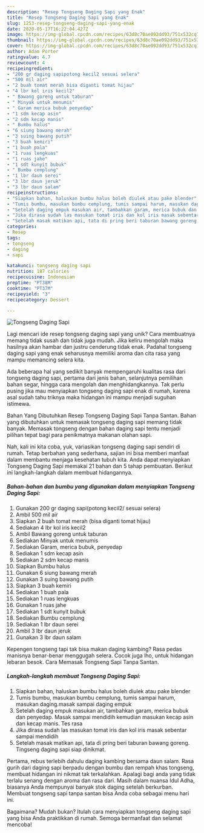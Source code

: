 ```yaml
---
description: "Resep Tongseng Daging Sapi yang Enak"
title: "Resep Tongseng Daging Sapi yang Enak"
slug: 1253-resep-tongseng-daging-sapi-yang-enak
date: 2020-05-17T16:22:04.427Z
image: https://img-global.cpcdn.com/recipes/63d8c70ae092dd93/751x532cq70/tongseng-daging-sapi-foto-resep-utama.jpg
thumbnail: https://img-global.cpcdn.com/recipes/63d8c70ae092dd93/751x532cq70/tongseng-daging-sapi-foto-resep-utama.jpg
cover: https://img-global.cpcdn.com/recipes/63d8c70ae092dd93/751x532cq70/tongseng-daging-sapi-foto-resep-utama.jpg
author: Adam Porter
ratingvalue: 4.7
reviewcount: 4
recipeingredient:
- "200 gr daging sapipotong kecil2 sesuai selera"
- "500 mil air"
- "2 buah tomat merah bisa diganti tomat hijau"
- "4 lbr kol iris kecil2"
- " Bawang goreng untuk taburan"
- " Minyak untuk menumis"
- " Garam merica bubuk penyedap"
- "1 sdm kecap asin"
- "2 sdm kecap manis"
- " Bumbu halus"
- "6 siung bawang merah"
- "3 suing bawang putih"
- "3 buah kemiri"
- "1 buah pala"
- "1 ruas lengkuas"
- "1 ruas jahe"
- "1 sdt kunyit bubuk"
- " Bumbu cemplung"
- "1 lbr daun serei"
- "3 lbr daun jeruk"
- "3 lbr daun salam"
recipeinstructions:
- "Siapkan bahan, haluskan bumbu halus boleh diulek atau pake blender"
- "Tumis bumbu, masukan bumbu cemplung, tumis sampai harum, masukan daging.masak sampai daging empuk"
- "Setelah daging empuk masukan air, tambahkan garam, merica bubuk dan penyedap. Masak sampai mendidih kemudian masukan kecap asin dan kecap manis. Tes rasa"
- "Jika dirasa sudah las masukan tomat iris dan kol iris masak sebentar sampai mendidih"
- "Setelah masak matikan api, tata di pring beri taburan bawang goreng. Tingseng daging sapi siap dinikmat."
categories:
- Resep
tags:
- tongseng
- daging
- sapi

katakunci: tongseng daging sapi 
nutrition: 187 calories
recipecuisine: Indonesian
preptime: "PT38M"
cooktime: "PT37M"
recipeyield: "3"
recipecategory: Dessert

---
```



![Tongseng Daging Sapi](https://img-global.cpcdn.com/recipes/63d8c70ae092dd93/751x532cq70/tongseng-daging-sapi-foto-resep-utama.jpg)

Lagi mencari ide resep tongseng daging sapi yang unik? Cara membuatnya memang tidak susah dan tidak juga mudah. Jika keliru mengolah maka hasilnya akan hambar dan justru cenderung tidak enak. Padahal tongseng daging sapi yang enak seharusnya memiliki aroma dan cita rasa yang mampu memancing selera kita.

Ada beberapa hal yang sedikit banyak mempengaruhi kualitas rasa dari tongseng daging sapi, pertama dari jenis bahan, selanjutnya pemilihan bahan segar, hingga cara mengolah dan menghidangkannya. Tak perlu pusing jika mau menyiapkan tongseng daging sapi enak di rumah, karena asal sudah tahu triknya maka hidangan ini mampu menjadi suguhan istimewa.

Bahan Yang Dibutuhkan Resep Tongseng Daging Sapi Tanpa Santan. Bahan yang dibutuhkan untuk memasak tongseng daging sapi memang tidak banyak. Memasak tongseng dengan bahan daging sapi tentu menjadi pilihan tepat bagi para penikmatnya makanan olahan sapi.


Nah, kali ini kita coba, yuk, variasikan tongseng daging sapi sendiri di rumah. Tetap berbahan yang sederhana, sajian ini bisa memberi manfaat dalam membantu menjaga kesehatan tubuh kita. Anda dapat menyiapkan Tongseng Daging Sapi memakai 21 bahan dan 5 tahap pembuatan. Berikut ini langkah-langkah dalam membuat hidangannya.

<!--inarticleads1-->

##### Bahan-bahan dan bumbu yang digunakan dalam menyiapkan Tongseng Daging Sapi:

1. Gunakan 200 gr daging sapi(potong kecil2/ sesuai selera)
1. Ambil 500 mil air
1. Siapkan 2 buah tomat merah (bisa diganti tomat hijau)
1. Sediakan 4 lbr kol iris kecil2
1. Ambil  Bawang goreng untuk taburan
1. Sediakan  Minyak untuk menumis
1. Sediakan  Garam, merica bubuk, penyedap
1. Sediakan 1 sdm kecap asin
1. Sediakan 2 sdm kecap manis
1. Siapkan  Bumbu halus
1. Gunakan 6 siung bawang merah
1. Gunakan 3 suing bawang putih
1. Siapkan 3 buah kemiri
1. Sediakan 1 buah pala
1. Sediakan 1 ruas lengkuas
1. Gunakan 1 ruas jahe
1. Sediakan 1 sdt kunyit bubuk
1. Sediakan  Bumbu cemplung
1. Sediakan 1 lbr daun serei
1. Ambil 3 lbr daun jeruk
1. Gunakan 3 lbr daun salam


Kepengen tongseng tapi tak bisa makan daging kambing? Rasa pedas manisnya benar-benar menggugah selera. Cocok juga lho, untuk hidangan lebaran besok. Cara Memasak Tongseng Sapi Tanpa Santan. 

<!--inarticleads2-->

##### Langkah-langkah membuat Tongseng Daging Sapi:

1. Siapkan bahan, haluskan bumbu halus boleh diulek atau pake blender
1. Tumis bumbu, masukan bumbu cemplung, tumis sampai harum, masukan daging.masak sampai daging empuk
1. Setelah daging empuk masukan air, tambahkan garam, merica bubuk dan penyedap. Masak sampai mendidih kemudian masukan kecap asin dan kecap manis. Tes rasa
1. Jika dirasa sudah las masukan tomat iris dan kol iris masak sebentar sampai mendidih
1. Setelah masak matikan api, tata di pring beri taburan bawang goreng. Tingseng daging sapi siap dinikmat.


Pertama, rebus terlebih dahulu daging kambing bersama daun salam. Rasa gurih dari daging sapi berpadu dengan bumbu dan rempah khas tongseng, membuat hidangan ini nikmat tak terkalahkan. Apalagi bagi anda yang tidak terlalu senang dengan aroma dan rasa dari. Masih dalam nuansa Idul Adha, biasanya Anda mempunyai banyak stok daging setelah berkurban. Membuat tongseng sapi tanpa santan bisa Anda coba sebagai menu hari ini. 

Bagaimana? Mudah bukan? Itulah cara menyiapkan tongseng daging sapi yang bisa Anda praktikkan di rumah. Semoga bermanfaat dan selamat mencoba!
